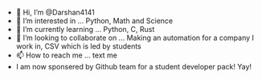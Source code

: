 - 👋 Hi, I’m @Darshan4141
- 👀 I’m interested in ... Python, Math and Science
- 🌱 I’m currently learning ... Python, C, Rust
- 💞️ I’m looking to collaborate on ... Making an automation for a company I work in, CSV which is led by students
- 📫 How to reach me ... text me 
- I am now sponsered by Github team for a student developer pack! Yay!
<!---
Darshan4141/Darshan4141 is a ✨ special ✨ repository because its `README.md` (this file) appears on your GitHub profile.
You can click the Preview link to take a look at your changes.
--->
